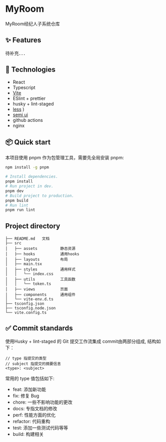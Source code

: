 # MyRoom
MyRoom经纪人子系统仓库

## ✨ Features
待补充．．．
## :rocket: Technologies
- React
- Typescript
- [Vite](https://cn.vitejs.dev/)
- ESlint + prettier
- husky + lint-staged
- [less](https://lesscss.org)                                              )
- [semi ui](https://semi.design/zh-CN/start/getting-started)
- github actions
- nginx
## 📦 Quick start
本项目使用 pnpm 作为包管理工具，需要先全局安装 pnpm:
```bash
npm install -g pnpm
```
```bash
# Install dependencies.
pnpm install
# Run project in dev.
pnpm dev
# Build project to production.
pnpm build
# Run lint
pnpm run lint
```
## Project directory
```
├── README.md	文档
├── src
│   ├── assets			静态资源
│   ├── hooks			通用hooks
│   ├── layouts			布局
│   ├── main.tsx
│   ├── styles			通用样式
│   │   └── index.css
│   ├── utils			工具函数
│   │   └── token.ts
│   ├── views			页面
│   ├── components 	    通用组件
│   └── vite-env.d.ts
├── tsconfig.json
├── tsconfig.node.json
└── vite.config.ts
```
## :white_check_mark: Commit standards
使用Husky + lint-staged 的 Git 提交工作流集成
commit由两部分组成, 结构如下：
```
// type 指提交的类型
// subject 指提交的摘要信息
<type>: <subject>
```
常用的 type 值包括如下:
- feat: 添加新功能
- fix: 修复 Bug
- chore: 一些不影响功能的更改
- docs: 专指文档的修改
- perf: 性能方面的优化
- refactor: 代码重构
- test: 添加一些测试代码等等
- build: 构建相关

